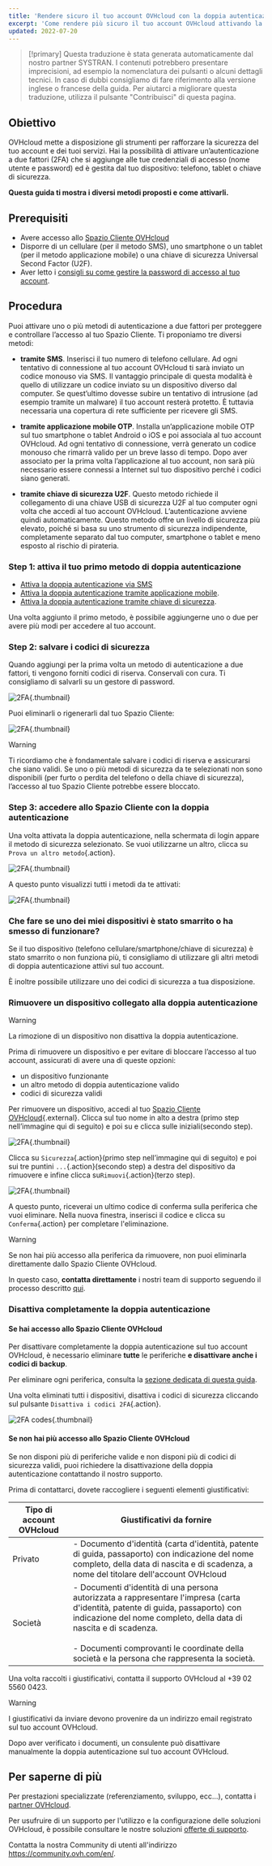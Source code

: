 ```yaml
---
title: 'Rendere sicuro il tuo account OVHcloud con la doppia autenticazione'
excerpt: 'Come rendere più sicuro il tuo account OVHcloud attivando la doppia autenticazione'
updated: 2022-07-20
---
```


> [!primary]
> Questa traduzione è stata generata automaticamente dal nostro partner SYSTRAN. I contenuti potrebbero presentare imprecisioni, ad esempio la nomenclatura dei pulsanti o alcuni dettagli tecnici. In caso di dubbi consigliamo di fare riferimento alla versione inglese o francese della guida. Per aiutarci a migliorare questa traduzione, utilizza il pulsante "Contribuisci" di questa pagina.
>

## Obiettivo

OVHcloud mette a disposizione gli strumenti per rafforzare la sicurezza del tuo account e dei tuoi servizi.
Hai la possibilità di attivare un’autenticazione a due fattori (2FA) che si aggiunge alle tue credenziali di accesso (nome utente e password) ed è gestita dal tuo dispositivo: telefono, tablet o chiave di sicurezza. 

**Questa guida ti mostra i diversi metodi proposti e come attivarli.**

## Prerequisiti

- Avere accesso allo [Spazio Cliente OVHcloud](https://www.ovh.com/auth/?action=gotomanager&from=https://www.ovh.it/&ovhSubsidiary=it)
- Disporre di un cellulare (per il metodo SMS), uno smartphone o un tablet (per il metodo applicazione mobile) o una chiave di sicurezza Universal Second Factor (U2F).
- Aver letto i [consigli su come gestire la password di accesso al tuo account](/pages/account_and_service_management/account_information/manage-ovh-password).

## Procedura

Puoi attivare uno o più metodi di autenticazione a due fattori per proteggere e controllare l’accesso al tuo Spazio Cliente. 
Ti proponiamo tre diversi metodi:

- **tramite SMS**. Inserisci il tuo numero di telefono cellulare. Ad ogni tentativo di connessione al tuo account OVHcloud ti sarà inviato un codice monouso via SMS. Il vantaggio principale di questa modalità è quello di utilizzare un codice inviato su un dispositivo diverso dal computer. Se quest’ultimo dovesse subire un tentativo di intrusione (ad esempio tramite un malware) il tuo account resterà protetto. È tuttavia necessaria una copertura di rete sufficiente per ricevere gli SMS.

- **tramite applicazione mobile OTP**. Installa un’applicazione mobile OTP sul tuo smartphone o tablet Android o iOS e poi associala al tuo account OVHcloud. Ad ogni tentativo di connessione, verrà generato un codice monouso che rimarrà valido per un breve lasso di tempo.
Dopo aver associato per la prima volta l’applicazione al tuo account, non sarà più necessario essere connessi a Internet sul tuo dispositivo perché i codici siano generati.

- **tramite chiave di sicurezza U2F**. Questo metodo richiede il collegamento di una chiave USB di sicurezza U2F al tuo computer ogni volta che accedi al tuo account OVHcloud. L’autenticazione avviene quindi automaticamente. Questo metodo offre un livello di sicurezza più elevato, poiché si basa su uno strumento di sicurezza indipendente, completamente separato dal tuo computer, smartphone o tablet e meno esposto al rischio di pirateria.

### Step 1: attiva il tuo primo metodo di doppia autenticazione

- [Attiva la doppia autenticazione via SMS](/pages/account_and_service_management/account_information/enable-2fa-with-sms)
- [Attiva la doppia autenticazione tramite applicazione mobile](/pages/account_and_service_management/account_information/enable-2fa-with-mobile-app).
- [Attiva la doppia autenticazione tramite chiave di sicurezza](/pages/account_and_service_management/account_information/enable-2fa-with-security-key).

Una volta aggiunto il primo metodo, è possibile aggiungerne uno o due per avere più modi per accedere al tuo account.

### Step 2: salvare i codici di sicurezza

Quando aggiungi per la prima volta un metodo di autenticazione a due fattori, ti vengono forniti codici di riserva.  Conservali con cura. Ti consigliamo di salvarli su un gestore di password.

![2FA](images/2facodes.png){.thumbnail}

Puoi eliminarli o rigenerarli dal tuo Spazio Cliente: 

![2FA](images/2facodesaction.png){.thumbnail}

> [!warning]
>
> Ti ricordiamo che è fondamentale salvare i codici di riserva e assicurarsi che siano validi. Se uno o più metodi di sicurezza da te selezionati non sono disponibili (per furto o perdita del telefono o della chiave di sicurezza), l’accesso al tuo Spazio Cliente potrebbe essere bloccato.
> 

### Step 3: accedere allo Spazio Cliente con la doppia autenticazione

Una volta attivata la doppia autenticazione, nella schermata di login appare il metodo di sicurezza selezionato. Se vuoi utilizzarne un altro, clicca su `Prova un altro metodo`{.action}.

![2FA](images/2fasmsloginedit.png){.thumbnail}

A questo punto visualizzi tutti i metodi da te attivati:

![2FA](images/2faloginchoice.png){.thumbnail}

### Che fare se uno dei miei dispositivi è stato smarrito o ha smesso di funzionare?

Se il tuo dispositivo (telefono cellulare/smartphone/chiave di sicurezza) è stato smarrito o non funziona più, ti consigliamo di utilizzare gli altri metodi di doppia autenticazione attivi sul tuo account.

È inoltre possibile utilizzare uno dei codici di sicurezza a tua disposizione. 

### Rimuovere un dispositivo collegato alla doppia autenticazione <a name="delete-device"></a>

> [!warning]
>
> La rimozione di un dispositivo non disattiva la doppia autenticazione. 
> 
> Prima di rimuovere un dispositivo e per evitare di bloccare l’accesso al tuo account, assicurati di avere una di queste opzioni:
> 
> - un dispositivo funzionante
> - un altro metodo di doppia autenticazione valido 
> - codici di sicurezza validi
> 

Per rimuovere un dispositivo, accedi al tuo [Spazio Cliente OVHcloud](https://www.ovh.com/auth/?action=gotomanager&from=https://www.ovh.it/&ovhSubsidiary=it){.external}. Clicca sul tuo nome in alto a destra (primo step nell’immagine qui di seguito) e poi su e clicca sulle iniziali(secondo step). 

![2FA](images/hub2FAb.png){.thumbnail}

Clicca su `Sicurezza`{.action}(primo step nell’immagine qui di seguito) e poi sui tre puntini `...`{.action}(secondo step) a destra del dispositivo da rimuovere e infine clicca su`Rimuovi`{.action}(terzo step).

![2FA](images/hub2FAc.png){.thumbnail}

A questo punto, riceverai un ultimo codice di conferma sulla periferica che vuoi eliminare. Nella nuova finestra, inserisci il codice e clicca su `Conferma`{.action} per completare l'eliminazione.

> [!warning]
>
> Se non hai più accesso alla periferica da rimuovere, non puoi eliminarla direttamente dallo Spazio Cliente OVHcloud.
>
> In questo caso, **contatta direttamente** i nostri team di supporto seguendo il processo descritto [qui](#2FA-deletion).
>

### Disattiva completamente la doppia autenticazione <a name="disable-2fa"></a>

#### Se hai accesso allo Spazio Cliente OVHcloud

Per disattivare completamente la doppia autenticazione sul tuo account OVHcloud, è necessario eliminare **tutte** le periferiche **e disattivare anche i codici di backup**.

Per eliminare ogni periferica, consulta la [sezione dedicata di questa guida](#delete-device).

Una volta eliminati tutti i dispositivi, disattiva i codici di sicurezza cliccando sul pulsante `Disattiva i codici 2FA`{.action}.

![2FA codes](images/disabling-codes.png){.thumbnail}

#### Se non hai più accesso allo Spazio Cliente OVHcloud <a name="2FA-deletion"></a>

Se non disponi più di periferiche valide e non disponi più di codici di sicurezza validi, puoi richiedere la disattivazione della doppia autenticazione contattando il nostro supporto.

Prima di contattarci, dovete raccogliere i seguenti elementi giustificativi:

|Tipo di account OVHcloud|Giustificativi da fornire|
|---|---|
|Privato|- Documento d'identità (carta d'identità, patente di guida, passaporto) con indicazione del nome completo, della data di nascita e di scadenza, a nome del titolare dell'account OVHcloud|
|Società|- Documenti d'identità di una persona autorizzata a rappresentare l'impresa (carta d'identità, patente di guida, passaporto) con indicazione del nome completo, della data di nascita e di scadenza.<br><br>- Documenti comprovanti le coordinate della società e la persona che rappresenta la società.|

Una volta raccolti i giustificativi, contatta il supporto OVHcloud al +39 02 5560 0423. 

> [!warning]
> I giustificativi da inviare devono provenire da un indirizzo email registrato sul tuo account OVHcloud.

Dopo aver verificato i documenti, un consulente può disattivare manualmente la doppia autenticazione sul tuo account OVHcloud.

## Per saperne di più

Per prestazioni specializzate (referenziamento, sviluppo, ecc...), contatta i [partner OVHcloud](https://partner.ovhcloud.com/it/directory/).

Per usufruire di un supporto per l'utilizzo e la configurazione delle soluzioni OVHcloud, è possibile consultare le nostre soluzioni [offerte di supporto](https://www.ovhcloud.com/it/support-levels/).

Contatta la nostra Community di utenti all'indirizzo <https://community.ovh.com/en/>.
